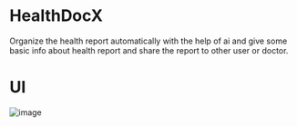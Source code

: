 # HealthDocX
Organize the health report automatically with the help of ai and give some basic info about health report and share the report to other user or doctor.

# UI
![image](https://github.com/user-attachments/assets/0e339ebf-ba42-41ee-98e1-11248eb6c99e)

